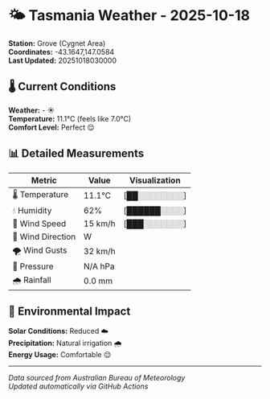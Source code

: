 # 🌤️ Tasmania Weather - 2025-10-18

**Station:** Grove (Cygnet Area)  
**Coordinates:** -43.1647,147.0584  
**Last Updated:** 20251018030000

## 🌡️ Current Conditions

**Weather:** - ☀️  
**Temperature:** 11.1°C (feels like 7.0°C)  
**Comfort Level:** Perfect 😌

## 📊 Detailed Measurements

| Metric | Value | Visualization |
|--------|-------|---------------|
| 🌡️ Temperature | 11.1°C | [██░░░░░░░░] |
| 💧 Humidity | 62% | [██████░░░░] |
| 💨 Wind Speed | 15 km/h | [███░░░░░░░] |
| 🧭 Wind Direction | W | |
| 🌪️ Wind Gusts | 32 km/h | |
| 🔽 Pressure | N/A hPa | |
| 🌧️ Rainfall | 0.0 mm | |

## 🌱 Environmental Impact

**Solar Conditions:** Reduced ☁️  
**Precipitation:** Natural irrigation 🌧️  
**Energy Usage:** Comfortable 😌

---
*Data sourced from Australian Bureau of Meteorology*  
*Updated automatically via GitHub Actions*
